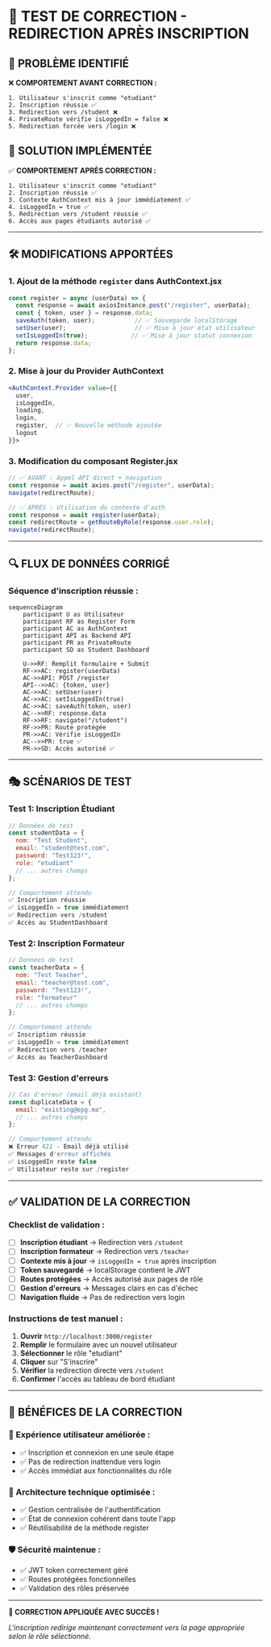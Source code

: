 # 🧪 TEST DE CORRECTION - REDIRECTION APRÈS INSCRIPTION

## 🎯 **PROBLÈME IDENTIFIÉ**

❌ **COMPORTEMENT AVANT CORRECTION :**
```
1. Utilisateur s'inscrit comme "etudiant"
2. Inscription réussie ✅
3. Redirection vers /student ❌
4. PrivateRoute vérifie isLoggedIn = false ❌  
5. Redirection forcée vers /login ❌
```

## 🔧 **SOLUTION IMPLÉMENTÉE**

✅ **COMPORTEMENT APRÈS CORRECTION :**
```
1. Utilisateur s'inscrit comme "etudiant" 
2. Inscription réussie ✅
3. Contexte AuthContext mis à jour immédiatement ✅
4. isLoggedIn = true ✅
5. Redirection vers /student réussie ✅
6. Accès aux pages étudiants autorisé ✅
```

---

## 🛠️ **MODIFICATIONS APPORTÉES**

### **1. Ajout de la méthode `register` dans AuthContext.jsx**
```jsx
const register = async (userData) => {
  const response = await axiosInstance.post("/register", userData);
  const { token, user } = response.data;
  saveAuth(token, user);           // ✅ Sauvegarde localStorage
  setUser(user);                   // ✅ Mise à jour état utilisateur
  setIsLoggedIn(true);            // ✅ Mise à jour statut connexion  
  return response.data;
};
```

### **2. Mise à jour du Provider AuthContext**
```jsx
<AuthContext.Provider value={{ 
  user, 
  isLoggedIn, 
  loading, 
  login, 
  register,  // ✅ Nouvelle méthode ajoutée
  logout 
}}>
```

### **3. Modification du composant Register.jsx**
```jsx
// ✅ AVANT : Appel API direct + navigation
const response = await axios.post("/register", userData);
navigate(redirectRoute);

// ✅ APRÈS : Utilisation du contexte d'auth
const response = await register(userData);  
const redirectRoute = getRouteByRole(response.user.role);
navigate(redirectRoute);
```

---

## 🔍 **FLUX DE DONNÉES CORRIGÉ**

### **Séquence d'inscription réussie :**

```mermaid
sequenceDiagram
    participant U as Utilisateur
    participant RF as Register Form
    participant AC as AuthContext  
    participant API as Backend API
    participant PR as PrivateRoute
    participant SD as Student Dashboard

    U->>RF: Remplit formulaire + Submit
    RF->>AC: register(userData)
    AC->>API: POST /register
    API-->>AC: {token, user}
    AC->>AC: setUser(user)
    AC->>AC: setIsLoggedIn(true)
    AC->>AC: saveAuth(token, user)
    AC-->>RF: response.data
    RF->>RF: navigate("/student")
    RF->>PR: Route protégée
    PR->>AC: Vérifie isLoggedIn
    AC-->>PR: true ✅
    PR->>SD: Accès autorisé ✅
```

---

## 🎭 **SCÉNARIOS DE TEST**

### **Test 1: Inscription Étudiant**
```javascript
// Données de test
const studentData = {
  nom: "Test Student",
  email: "student@test.com", 
  password: "Test123!",
  role: "etudiant"
  // ... autres champs
};

// Comportement attendu
✅ Inscription réussie
✅ isLoggedIn = true immédiatement
✅ Redirection vers /student  
✅ Accès au StudentDashboard
```

### **Test 2: Inscription Formateur**
```javascript
// Données de test  
const teacherData = {
  nom: "Test Teacher",
  email: "teacher@test.com",
  password: "Test123!", 
  role: "formateur"
  // ... autres champs
};

// Comportement attendu
✅ Inscription réussie
✅ isLoggedIn = true immédiatement  
✅ Redirection vers /teacher
✅ Accès au TeacherDashboard
```

### **Test 3: Gestion d'erreurs**
```javascript
// Cas d'erreur (email déjà existant)
const duplicateData = {
  email: "existing@epg.ma",
  // ... autres champs
};

// Comportement attendu
❌ Erreur 422 - Email déjà utilisé
✅ Messages d'erreur affichés
✅ isLoggedIn reste false
✅ Utilisateur reste sur /register
```

---

## ✅ **VALIDATION DE LA CORRECTION**

### **Checklist de validation :**

- [ ] **Inscription étudiant** → Redirection vers `/student`
- [ ] **Inscription formateur** → Redirection vers `/teacher`  
- [ ] **Contexte mis à jour** → `isLoggedIn = true` après inscription
- [ ] **Token sauvegardé** → localStorage contient le JWT
- [ ] **Routes protégées** → Accès autorisé aux pages de rôle
- [ ] **Gestion d'erreurs** → Messages clairs en cas d'échec
- [ ] **Navigation fluide** → Pas de redirection vers login

### **Instructions de test manuel :**

1. **Ouvrir** `http://localhost:3000/register`
2. **Remplir** le formulaire avec un nouvel utilisateur
3. **Sélectionner** le rôle "etudiant"  
4. **Cliquer** sur "S'inscrire"
5. **Vérifier** la redirection directe vers `/student`
6. **Confirmer** l'accès au tableau de bord étudiant

---

## 🚀 **BÉNÉFICES DE LA CORRECTION**

### **🎯 Expérience utilisateur améliorée :**
- ✅ Inscription et connexion en une seule étape
- ✅ Pas de redirection inattendue vers login
- ✅ Accès immédiat aux fonctionnalités du rôle

### **🔧 Architecture technique optimisée :**
- ✅ Gestion centralisée de l'authentification
- ✅ État de connexion cohérent dans toute l'app
- ✅ Réutilisabilité de la méthode register

### **🛡️ Sécurité maintenue :**
- ✅ JWT token correctement géré
- ✅ Routes protégées fonctionnelles
- ✅ Validation des rôles préservée

---

**🎉 CORRECTION APPLIQUÉE AVEC SUCCÈS !**

*L'inscription redirige maintenant correctement vers la page appropriée selon le rôle sélectionné.*
